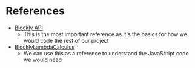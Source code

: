 <!--- Collect references and explain in one or two sentences how each reference is important to your project.--->
# References
- [Blockly API](https://developers.google.com/blockly/guides/configure/advanced/using_blockly_apis)
    - This is the most important reference as it's the basics for how we would code the rest of our project
- [BlocklyLambdaCalculus](https://alexhkurz.github.io/BlocklyLambdaCalculus/)
    - We can use this as a reference to understand the JavaScript code we would need
